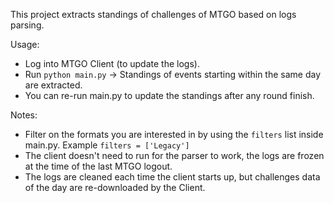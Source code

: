 This project extracts standings of challenges of MTGO based on logs parsing.

Usage:
* Log into MTGO Client (to update the logs).
* Run `python main.py` -> Standings of events starting within the same day are extracted.
* You can re-run main.py to update the standings after any round finish.

Notes:
* Filter on the formats you are interested in by using the `filters` list inside main.py. Example `filters = ['Legacy']`
* The client doesn't need to run for the parser to work, the logs are frozen at the time of the last MTGO logout.
* The logs are cleaned each time the client starts up, but challenges data of the day are re-downloaded by the Client.